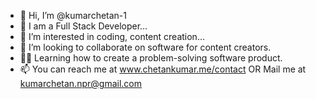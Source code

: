- 👋 Hi, I’m @kumarchetan-1
- 🌱 I am a Full Stack Developer...
- 👀 I’m interested in coding, content creation...
- 💞️ I’m looking to collaborate on software for content creators.
- 👨‍🎓 Learning how to create a problem-solving software product.
- 📫 You can reach me at www.chetankumar.me/contact OR
     Mail me at kumarchetan.npr@gmail.com

<!---
kumarchetan-1/kumarchetan-1 is a ✨ special ✨ repository because its `README.md` (this file) appears on your GitHub profile.
You can click the Preview link to take a look at your changes.
--->
